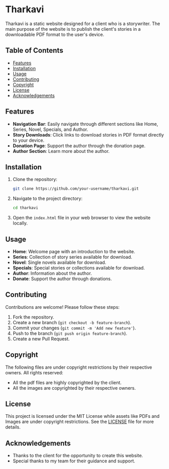 # Tharkavi

Tharkavi is a static website designed for a client who is a storywriter. The main purpose of the website is to publish the client's stories in a downloadable PDF format to the user's device. 

## Table of Contents

- [Features](#features)
- [Installation](#installation)
- [Usage](#usage)
- [Contributing](#contributing)
- [Copyright](#copyright)
- [License](#license)
- [Acknowledgements](#acknowledgements)

## Features

- **Navigation Bar**: Easily navigate through different sections like Home, Series, Novel, Specials, and Author.
- **Story Downloads**: Click links to download stories in PDF format directly to your device.
- **Donation Page**: Support the author through the donation page.
- **Author Section**: Learn more about the author.

## Installation

1. Clone the repository:
   ```bash
   git clone https://github.com/your-username/tharkavi.git
2. Navigate to the project directory:
   ```bash
   cd tharkavi
3. Open the `index.html` file in your web browser to view the website locally.

## Usage

- **Home**: Welcome page with an introduction to the website.
- **Series**: Collection of story series available for download.
- **Novel**: Single novels available for download.
- **Specials**: Special stories or collections available for download.
- **Author**: Information about the author.
- **Donate**: Support the author through donations.

## Contributing

Contributions are welcome! Please follow these steps:

1. Fork the repository.
2. Create a new branch (`git checkout -b feature-branch`).
3. Commit your changes (`git commit -m 'Add new feature'`).
4. Push to the branch (`git push origin feature-branch`).
5. Create a new Pull Request.

## Copyright

The following files are under copyright restrictions by their respective owners. All rights reserved:

- All the pdf files are highly copyrighted by the client.
- All the images are copyrighted by their respective owners.

## License

This project is licensed under the MIT License while assets like PDFs and Images are under copyright restrictions. See the [LICENSE](LICENSE.md) file for more details.

## Acknowledgements

- Thanks to the client for the opportunity to create this website.
- Special thanks to my team for their guidance and support.